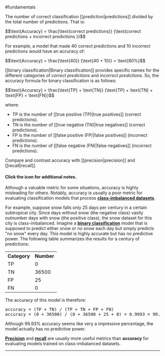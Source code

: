 #fundamentals

The number of correct classification [[prediction|predictions]] divided
by the total number of predictions. That is:

<div>
$$\text{Accuracy} =
\frac{\text{correct predictions}} {\text{correct predictions + incorrect predictions }}$$
</div>

For example, a model that made 40 correct predictions and 10 incorrect
predictions would have an accuracy of:

<div>
$$\text{Accuracy} =
\frac{\text{40}} {\text{40 + 10}} =
\text{80%}$$
</div>

[[binary classification|Binary classification]] provides specific names
for the different categories of <em>correct predictions</em> and
<em>incorrect predictions</em>. So, the accuracy formula for binary classification
is as follows:

<div>
$$\text{Accuracy} = \frac{\text{TP} + \text{TN}}
                         {\text{TP} + \text{TN} + \text{FP} + \text{FN}}$$
</div>

where:

<ul>
<li>TP is the number of [[true positive (TP)|true positives]] (correct predictions).</li>
<li>TN is the number of [[true negative (TN)|true negatives]] (correct predictions).</li>
<li>FP is the number of [[false positive (FP)|false positives]] (incorrect predictions).</li>
<li>FN is the number of [[false negative (FN)|false negatives]] (incorrect predictions).</li>
</ul>

Compare and contrast accuracy with
[[precision|precision]] and
[[recall|recall]].

<section class="expandable">

<h4 class="showalways" id="click-the-icon-for-additional-notes." data-text=" Click the icon for additional notes. " tabindex="-1">
Click the icon for additional notes.
</h4>

<div class="expand-background">

Although a valuable metric for some situations, accuracy is highly
misleading for others. Notably, accuracy is usually a poor metric
for evaluating classification models that process
<a href="#class_imbalanced_data_set"><b>class-imbalanced datasets</b></a>.



For example, suppose snow falls only 25 days per century in a certain
subtropical city. Since days without snow (the negative class) vastly
outnumber days with snow (the positive class), the snow dataset for
this city is class-imbalanced.
Imagine a <a href="#binary-classification"><b>binary classification</b></a>
model that is supposed to predict either snow or no snow each day but
simply predicts "no snow" every day.
This model is highly accurate but has no predictive power.
The following table summarizes the results for a century of predictions:


<table>
  <tr><th>Category</th> <th>Number</th> </tr>
  <tr><td>TP</td> <td>0</td>     </tr>
  <tr><td>TN</td> <td>36500</td> </tr>
  <tr><td>FP</td> <td>25</td>    </tr>
  <tr><td>FN</td> <td>0</td>     </tr>
</table>

The accuracy of this model is therefore:

<pre class="prettyprint" translate="no" dir="ltr">
accuracy = (TP + TN) / (TP + TN + FP + FN)
accuracy = (0 + 36500) / (0 + 36500 + 25 + 0) = 0.9993 = 99.93%
</pre>

Although 99.93% accuracy seems like very a impressive percentage, the model
actually has no predictive power.


<a href="#precision"><b>Precision</b></a> and
<a href="#recall"><b>recall</b></a> are usually more useful metrics
than <b>accuracy</b> for evaluating models trained on class-imbalanced datasets.

</div>

<hr />
</section>

